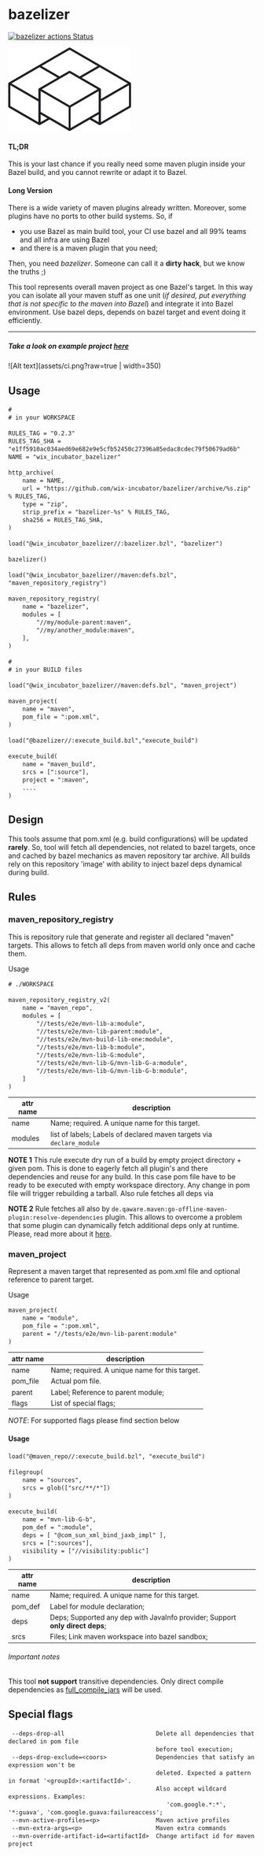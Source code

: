 # bazelizer
[![bazelizer actions Status](https://github.com/wix-incubator/bazelizer/workflows/CI/badge.svg)](https://github.com/wix-incubator/bazelizer/actions)

<img src="assets/black.png" width="250">

#### TL;DR
This is your last chance if you really need some maven plugin inside your Bazel build, and you cannot rewrite or adapt it to Bazel.
 
#### Long Version
 
There is a wide variety of maven plugins already written. Moreover, some plugins have no ports to other build systems. So, if 

- you use Bazel as main build tool, your CI use bazel and all 99% teams and all infra are using Bazel
- and there is a maven plugin that you need;

Then, you need *bazelizer*. 
Someone can call it a **dirty hack**, but we know the truths ;)

This tool represents overall maven project as one Bazel's target.
In this way you can isolate all your maven stuff as one unit (_if desired, put everything that is not specific to the maven into Bazel_) and integrate it into  Bazel environment.
Use bazel deps, depends on bazel target and event doing it efficiently. 

***

##### Take a look on example project [here](tests/e2e/mvn-lib/BUILD)


![Alt text](assets/ci.png?raw=true | width=350)


## Usage

```
#
# in your WORKSPACE

RULES_TAG = "0.2.3"
RULES_TAG_SHA = "e1ff5910ac034aed69e682e9e5cfb52450c27396a85edac8cdec79f50679ad6b"
NAME = "wix_incubator_bazelizer"

http_archive(
    name = NAME,
    url = "https://github.com/wix-incubator/bazelizer/archive/%s.zip" % RULES_TAG,
    type = "zip",
    strip_prefix = "bazelizer-%s" % RULES_TAG,
    sha256 = RULES_TAG_SHA,
)

load("@wix_incubator_bazelizer//:bazelizer.bzl", "bazelizer")

bazelizer()

load("@wix_incubator_bazelizer//maven:defs.bzl", "maven_repository_registry")

maven_repository_registry(
    name = "bazelizer",
    modules = [
        "//my/module-parent:maven",
        "//my/another_module:maven",
    ],
)

#
# in your BUILD files

load("@wix_incubator_bazelizer//maven:defs.bzl", "maven_project")

maven_project(
    name = "maven",
    pom_file = ":pom.xml",
)

load("@bazelizer//:execute_build.bzl","execute_build")

execute_build(
    name = "maven_build",
    srcs = [":source"],
    project = ":maven",
    ....
)

```


## Design

This tools assume that pom.xml (e.g. build configurations) will be updated **rarely**. 
So, tool will fetch all dependencies, not related to bazel targets, once and cached by bazel mechanics as 
maven repository tar archive. All builds rely on this repository 'image' with ability to inject bazel deps dynamical during build.

## Rules

### maven_repository_registry
 
This is repository rule that generate and register all declared "maven" targets. This allows to fetch all deps from maven world only once and cache them.
                                                           

Usage
```
# ./WORKSPACE

maven_repository_registry_v2(
    name = "maven_repo",
    modules = [
        "//tests/e2e/mvn-lib-a:module",
        "//tests/e2e/mvn-lib-parent:module",
        "//tests/e2e/mvn-build-lib-one:module",
        "//tests/e2e/mvn-lib-b:module",
        "//tests/e2e/mvn-lib-G:module",
        "//tests/e2e/mvn-lib-G/mvn-lib-G-a:module",
        "//tests/e2e/mvn-lib-G/mvn-lib-G-b:module",
    ]
)
```
  
| attr name | description                                                           |
|-----------|-----------------------------------------------------------------------|
| name      | Name; required. A unique name for this target.                        |
| modules   | list of labels; Labels of declared maven targets via `declare_module` |


**NOTE 1** This rule execute dry run of a build by empty project directory + given pom. 
This is done to eagerly fetch all plugin's and there dependencies and reuse for any build. In this case pom file have to be ready to be executed with empty workspace directory.
Any change in pom file will trigger rebuilding a tarball. 
Also rule fetches all deps via 

**NOTE 2** Rule fetches all also by `de.qaware.maven:go-offline-maven-plugin:resolve-dependencies` plugin. 
This allows to overcome a problem that some plugin can dynamically fetch additional deps only at runtime. Please, read more about it [here](https://github.com/qaware/go-offline-maven-plugin).

### maven_project

Represent a maven target that represented as pom.xml file and optional reference to parent target. 

Usage

```
maven_project(
    name = "module",
    pom_file = ":pom.xml",
    parent = "//tests/e2e/mvn-lib-parent:module"
)
```

| attr name | description                                    |
|-----------|------------------------------------------------|
| name      | Name; required. A unique name for this target. |
| pom_file  | Actual pom file.                               |
| parent    | Label; Reference to parent module;             |
| flags     | List of special flags;                         |


*NOTE*: For supported flags please find section below


#### Usage

```
load("@maven_repo//:execute_build.bzl", "execute_build")

filegroup(
    name = "sources",
    srcs = glob(["src/**/*"])
)

execute_build(
    name = "mvn-lib-G-b",
    pom_def = ":module",
    deps = [ "@com_sun_xml_bind_jaxb_impl" ],
    srcs = [":sources"],
    visibility = ["//visibility:public"]
)
```

| attr name | description                                                                   |
|-----------|-------------------------------------------------------------------------------|
| name      | Name; required. A unique name for this target.                                |
| pom_def   | Label for module declaration;                                                 |
| deps      | Deps; Supported any dep with JavaInfo provider; Support **only direct deps**; |
| srcs      | Files; Link maven workspace into bazel sandbox;                               |


###### Important notes

This tool **not support** transitive dependencies. Only direct compile dependencies as [full_compile_jars](https://docs.bazel.build/versions/master/skylark/lib/JavaInfo.html#full_compile_jars) will be used.    


## Special flags

```
 --deps-drop-all                          Delete all dependencies that declared in pom file
                                          before tool execution;
 --deps-drop-exclude=<coors>              Dependencies that satisfy an expression won't be
                                          deleted. Expected a pattern in format '<groupId>:<artifactId>'. 
                                          Also accept wildcard expressions. Examples: 
                                             'com.google.*:*', '*:guava', 'com.google.guava:failureaccess';
 --mvn-active-profiles=<p>                Maven active profiles
 --mvn-extra-args=<p>                     Maven extra commands
 --mvn-override-artifact-id=<artifactId>  Change artifact id for maven project
```
